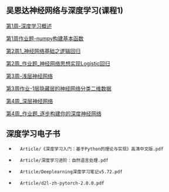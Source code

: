 ## 吴恩达神经网络与深度学习(课程1)
[第1周-深度学习概述](Article/dl/第1周-深度学习概述.md)

[第1周作业题-numpy构建基本函数](Article/dl/第1周作业题-numpy构建基本函数.md)

[第2周1_神经网络基础之逻辑回归](Article/dl/第2周1_神经网络基础之逻辑回归.md)

[第2周_作业题_神经网络思想实现Logistic回归](Article/dl/第2周_作业题_神经网络思想实现Logistic回归.md)

[第3周-浅层神经网络](Article/dl/第3周-浅层神经网络.md)

[第3周作业-1层隐藏层的神经网络分类二维数据](Article/dl/第3周作业-1层隐藏层的神经网络分类二维数据.md)

[第4周_深层神经网络](Article/dl/第4周_深层神经网络.md)

[第4周_作业题_逐步构建你的深度神经网络](Article/dl/第4周_作业题_逐步构建你的深度神经网络.md)

## 深度学习电子书

- ```pdf
    Article/《深度学习入门：基于Python的理论与实现》高清中文版.pdf
    ```
- ```pdf
    Article/深度学习进阶：自然语言处理.pdf
    ```
- ```pdf
    Article/Deeplearning深度学习笔记v5.72.pdf
    ```
- ```pdf
    Article/d2l-zh-pytorch-2.0.0.pdf
    ```
